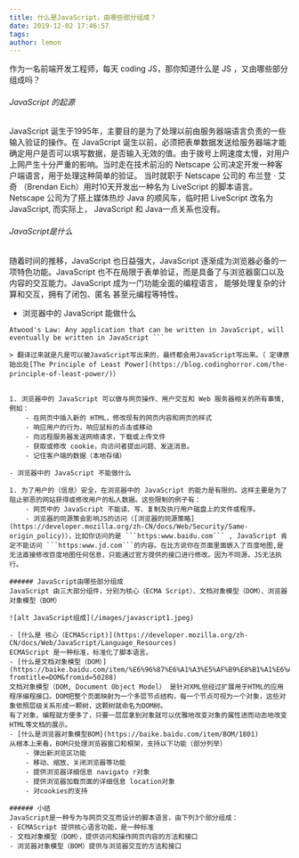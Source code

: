 ```yaml
---
title: 什么是JavaScript，由哪些部分组成？
date: 2019-12-02 17:46:57
tags:
author: lemon
---
```

作为一名前端开发工程师，每天 coding JS，那你知道什么是 JS ，又由哪些部分组成吗？
###### JavaScript 的起源
JavaScript 诞生于1995年，主要目的是为了处理以前由服务器端语言负责的一些输入验证的操作。在 JavaScript 诞生以前，必须把表单数据发送给服务器端才能确定用户是否可以填写数据，是否输入无效的值。由于拨号上网速度太慢，对用户上网产生十分严重的影响。当时走在技术前沿的 Netscape 公司决定开发一种客户端语言，用于处理这种简单的验证。
当时就职于 Netscape 公司的 布兰登 · 艾奇 （Brendan Eich）用时10天开发出一种名为 LiveScript 的脚本语言。 Netscape 公司为了搭上媒体热炒 Java 的顺风车，临时把 LiveScript 改名为 JavaScript, 而实际上， JavaScript 和 Java一点关系也没有。

###### JavaScript是什么
随着时间的推移，JavaScript 也日益强大，JavaScript 逐渐成为浏览器必备的一项特色功能。JavaScript 也不在局限于表单验证，而是具备了与浏览器窗口以及内容的交互能力。JavaScript 成为一门功能全面的编程语言， 能够处理复杂的计算和交互，拥有了闭包、匿名 甚至元编程等特性。

- 浏览器中的 JavaScript 能做什么

``` 
Atwood's Law: Any application that can be written in JavaScript, will eventually be written in JavaScript ```

> 翻译过来就是凡是可以被JavaScript写出来的，最终都会用JavaScript写出来。（ 定律原始出处[The Principle of Least Power](https://blog.codinghorror.com/the-principle-of-least-power/)）


1. 浏览器中的 JavaScript 可以做与网页操作、用户交互和 Web 服务器相关的所有事情, 例如：
	- 在网页中插入新的 HTML，修改现有的网页内容和网页的样式
	- 响应用户的行为，响应鼠标的点击或移动
	- 向远程服务器发送网络请求，下载或上传文件
	- 获取或修改 cookie，向访问者提出问题、发送消息。
	- 记住客户端的数据（本地存储）

- 浏览器中的 JavaScript 不能做什么

1. 为了用户的（信息）安全，在浏览器中的 JavaScript 的能力是有限的。这样主要是为了阻止邪恶的网站获得或修改用户的私人数据。这些限制的例子有：
	- 网页中的 JavaScript 不能读、写、复制及执行用户磁盘上的文件或程序。
	- 浏览器的同源策会影响JS的访问（[浏览器的同源策略](https://developer.mozilla.org/zh-CN/docs/Web/Security/Same-origin_policy)），比如你访问的是 ```https:www.baidu.com``` , JavaScript 肯定不能访问 ```https:www.jd.com```的内容。在比方说你在页面里面嵌入了百度地图,是无法直接修改百度地图任何信息，只能通过官方提供的接口进行修改。因为不同源，JS无法执行。

###### JavaScript由哪些部分组成
JavaScript 由三大部分组件，分别为核心（ECMA Script）、文档对象模型（DOM）、浏览器对象模型（BOM）

![alt JavaScript组成](/images/javascript1.jpeg)

- [什么是 核心（ECMAScript)](https://developer.mozilla.org/zh-CN/docs/Web/JavaScript/Language_Resources)
ECMAScript 是一种标准，标准化了脚本语言。
- [什么是文档对象模型（DOM）](https://baike.baidu.com/item/%E6%96%87%E6%A1%A3%E5%AF%B9%E8%B1%A1%E6%A8%A1%E5%9E%8B/1033822?fromtitle=DOM&fromid=50288)
文档对象模型（DOM, Document Object Model） 是针对XML但经过扩展用于HTML的应用程序编程接口。DOM把整个页面映射为一个多层节点结构，每一个节点可视为一个对象，这些对象依照层级关系形成一颗树，这颗树就命名为DOM树。
有了对象，编程就方便多了，只要一层层拿到对象就可以优雅地改变对象的属性进而动态地改变HTML等文档的展示。
- [什么是浏览器对象模型BOM](https://baike.baidu.com/item/BOM/1801)
从根本上来看，BOM只处理浏览器窗口和框架，支持以下功能（部分列举）
	- 弹出新浏览区功能
	- 移动、缩放、关闭浏览器等功能
	- 提供浏览器详细信息 navigato r对象
	- 提供浏览器加载页面的详细信息 location对象
	- 对cookies的支持

###### 小结
JavaScript是一种专为与网页交互而设计的脚本语言，由下列3个部分组成：
- ECMAScript 提供核心语言功能，是一种标准
- 文档对象模型（DOM），提供访问和操作网页内容的方法和接口
- 浏览器对象模型（BOM）提供与浏览器交互的方法和接口